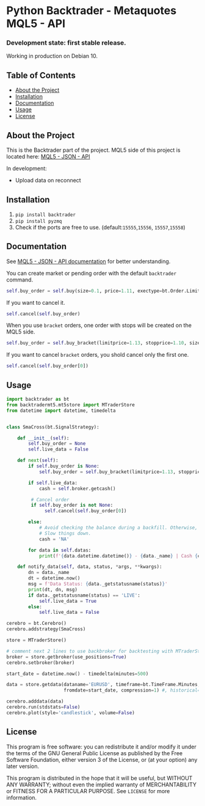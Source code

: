 # Python Backtrader - Metaquotes MQL5 - API

### Development state: first stable release.

Working in production on Debian 10.

## Table of Contents

- [About the Project](#about-the-project)
- [Installation](#installation)
- [Documentation](#documentation)
- [Usage](#usage)
- [License](#license)

## About the Project

This is the Backtrader part of the project. MQL5 side of this project is located here: [MQL5 - JSON - API](https://github.com/khramkov/MQL5-JSON-API)

In development:

- Upload data on reconnect

## Installation

1. `pip install backtrader`
2. `pip install pyzmq`
3. Check if the ports are free to use. (default:`15555`,`15556`, `15557`,`15558`)

## Documentation

See [MQL5 - JSON - API documentation](https://github.com/khramkov/MQL5-JSON-API) for better understanding.

You can create market or pending order with the default `backtrader` command.

```python
self.buy_order = self.buy(size=0.1, price=1.11, exectype=bt.Order.Limit)
```

If you want to cancel it.

```python
self.cancel(self.buy_order)
```

When you use `bracket` orders, one order with stops will be created on the MQL5 side.

```python
self.buy_order = self.buy_bracket(limitprice=1.13, stopprice=1.10, size=0.1, exectype=bt.Order.Market)
```

If you want to cancel `bracket` orders, you shold cancel only the first one.

```python
self.cancel(self.buy_order[0])
```

## Usage

```python
import backtrader as bt
from backtradermt5.mt5store import MTraderStore
from datetime import datetime, timedelta


class SmaCross(bt.SignalStrategy):

    def __init__(self):
        self.buy_order = None
        self.live_data = False

    def next(self):
        if self.buy_order is None:
            self.buy_order = self.buy_bracket(limitprice=1.13, stopprice=1.10, size=0.1, exectype=bt.Order.Market)

        if self.live_data:
            cash = self.broker.getcash()

		 # Cancel order
		 if self.buy_order is not None:
			  self.cancel(self.buy_order[0])

        else:
            # Avoid checking the balance during a backfill. Otherwise, it will
            # Slow things down.
            cash = 'NA'

        for data in self.datas:
            print(f'{data.datetime.datetime()} - {data._name} | Cash {cash} | O: {data.open[0]} H: {data.high[0]} L: {data.low[0]} C: {data.close[0]} V:{data.volume[0]}')

    def notify_data(self, data, status, *args, **kwargs):
        dn = data._name
        dt = datetime.now()
        msg = f'Data Status: {data._getstatusname(status)}'
        print(dt, dn, msg)
        if data._getstatusname(status) == 'LIVE':
            self.live_data = True
        else:
            self.live_data = False

cerebro = bt.Cerebro()
cerebro.addstrategy(SmaCross)

store = MTraderStore()

# comment next 2 lines to use backbroker for backtesting with MTraderStore
broker = store.getbroker(use_positions=True)
cerebro.setbroker(broker)

start_date = datetime.now() - timedelta(minutes=500)

data = store.getdata(dataname='EURUSD', timeframe=bt.TimeFrame.Minutes,
                     fromdate=start_date, compression=1) #, historical=True)

cerebro.adddata(data)
cerebro.run(stdstats=False)
cerebro.plot(style='candlestick', volume=False)
```

## License

This program is free software: you can redistribute it and/or modify it under the terms of the GNU General Public License as published by the Free Software Foundation, either version 3 of the License, or (at your option) any later version.

This program is distributed in the hope that it will be useful, but WITHOUT ANY WARRANTY; without even the implied warranty of MERCHANTABILITY or FITNESS FOR A PARTICULAR PURPOSE. See `LICENSE` for more information.
